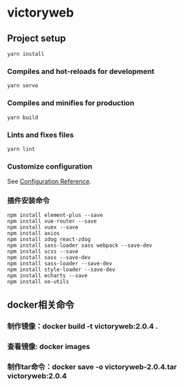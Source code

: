 # victoryweb

## Project setup
```
yarn install
```

### Compiles and hot-reloads for development
```
yarn serve
```

### Compiles and minifies for production
```
yarn build
```

### Lints and fixes files
```
yarn lint
```

### Customize configuration
See [Configuration Reference](https://cli.vuejs.org/config/).

### 插件安装命令
```
npm install element-plus --save
npm install vue-router --save
npm install vuex --save
npm install axios
npm install zdog react-zdog
npm install sass-loader sass webpack --save-dev
npm install scss --save
npm install sass --save-dev       
npm install sass-loader --save-dev     
npm install style-loader --save-dev     
npm install echarts --save
npm install xe-utils
```

## docker相关命令
### 制作镜像：docker build -t victoryweb:2.0.4 . 
### 查看镜像: docker images
### 制作tar命令：docker save -o victoryweb-2.0.4.tar victoryweb:2.0.4
